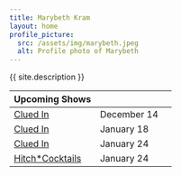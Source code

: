 ```yaml
---
title: Marybeth Kram
layout: home
profile_picture:
  src: /assets/img/marybeth.jpeg
  alt: Profile photo of Marybeth
---
```

{{ site.description }}

| Upcoming Shows | | |
|---|---|---|
| [Clued In](https://www.secondcity.com/shows/chicago/clued-in-3/) | December 14 |
| [Clued In](https://www.secondcity.com/shows/chicago/clued-in-3/) | January 18 |
| [Clued In](https://www.secondcity.com/shows/chicago/clued-in-3/) | January 24 |
| [Hitch*Cocktails](https://theannoyance.thundertix.com/events/188394) | January 24 |
